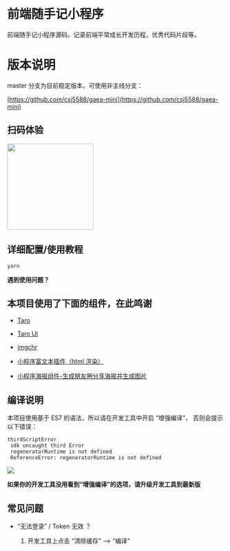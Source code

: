 # 前端随手记小程序

前端随手记小程序源码，记录前端平常成长开发历程，优秀代码片段等。

# 版本说明

master 分支为目前稳定版本，可使用非主线分支：

[https://github.com/csj5588/gaea-mini](https://github.com/csj5588/gaea-mini)


## 扫码体验

<img src="https://s1.ax1x.com/2020/10/16/0H99E9.jpg" width="200px">

## 详细配置/使用教程

```shell
yarn
```

**遇到使用问题？**

## 本项目使用了下面的组件，在此鸣谢

- [Taro](https://taro.aotu.io/)

- [Taro UI](https://taro-ui.jd.com/#/)

- [imgchr](https://imgchr.com/)

- [小程序富文本插件（html 渲染）](https://github.com/jin-yufeng/Parser)

- [小程序海报组件-生成朋友圈分享海报并生成图片](https://github.com/jasondu/wxa-plugin-canvas)

## 编译说明

本项目使用基于 ES7 的语法，所以请在开发工具中开启 “增强编译”， 否则会提示以下错误：

```
thirdScriptError 
 sdk uncaught third Error 
 regeneratorRuntime is not defined 
 ReferenceError: regeneratorRuntime is not defined
```

<img src="https://dcdn.it120.cc/2019/08/28/c5169c15-abda-4e5f-91d5-6dfcfe382fb2.png">

**如果你的开发工具没用看到“增强编译”的选项，请升级开发工具到最新版**

## 常见问题

- “无法登录” / Token 无效 ？

  1. 开发工具上点击 “清除缓存” —> “编译”

